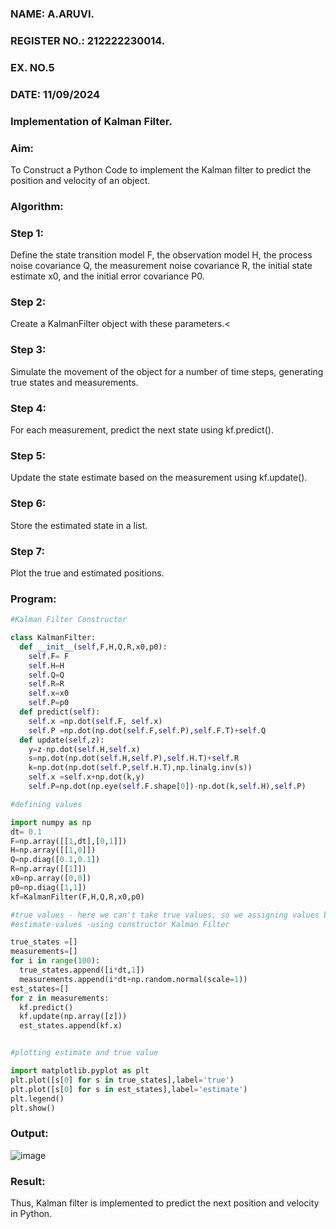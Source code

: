 ### NAME: A.ARUVI.
### REGISTER NO.: 212222230014.
### EX. NO.5
### DATE: 11/09/2024
### Implementation of Kalman Filter.
### Aim:
To Construct a Python Code to implement the Kalman filter to predict the position and velocity of an object.

### Algorithm:
### Step 1:
Define the state transition model F, the observation model H, the process noise covariance Q, the measurement noise covariance R, the initial state estimate x0, and the initial error covariance P0.

### Step 2:
Create a KalmanFilter object with these parameters.<

### Step 3:
Simulate the movement of the object for a number of time steps, generating true states and measurements.

### Step 4:
For each measurement, predict the next state using kf.predict().

### Step 5:
Update the state estimate based on the measurement using kf.update().

### Step 6:
Store the estimated state in a list.

### Step 7:
Plot the true and estimated positions.

### Program:
```Python
#Kalman Filter Constructor

class KalmanFilter:
  def __init__(self,F,H,Q,R,x0,p0):
    self.F= F
    self.H=H
    self.Q=Q
    self.R=R
    self.x=x0
    self.P=p0
  def predict(self):
    self.x =np.dot(self.F, self.x)
    self.P =np.dot(np.dot(self.F,self.P),self.F.T)+self.Q
  def update(self,z):
    y=z-np.dot(self.H,self.x)
    s=np.dot(np.dot(self.H,self.P),self.H.T)+self.R
    k=np.dot(np.dot(self.P,self.H.T),np.linalg.inv(s))
    self.x =self.x+np.dot(k,y)
    self.P=np.dot(np.eye(self.F.shape[0])-np.dot(k,self.H),self.P)

#defining values

import numpy as np
dt= 0.1
F=np.array([[1,dt],[0,1]])
H=np.array([[1,0]])
Q=np.diag([0.1,0.1])
R=np.array([[1]])
x0=np.array([0,0])
p0=np.diag([1,1])
kf=KalmanFilter(F,H,Q,R,x0,p0)

#true values - here we can't take true values, so we assigning values by our own
#estimate-values -using constructor Kalman Filter

true_states =[]
measurements=[]
for i in range(100):
  true_states.append([i*dt,1])
  measurements.append(i*dt+np.random.normal(scale=1))
est_states=[]
for z in measurements:
  kf.predict()
  kf.update(np.array([z]))
  est_states.append(kf.x)


#plotting estimate and true value

import matplotlib.pyplot as plt
plt.plot([s[0] for s in true_states],label='true')
plt.plot([s[0] for s in est_states],label='estimate')
plt.legend()
plt.show()
```
### Output:

![image](https://github.com/user-attachments/assets/5bca7e67-51d6-4df2-9c80-0bad8b4b177b)

### Result:
Thus, Kalman filter is implemented to predict the next position and velocity in Python.
